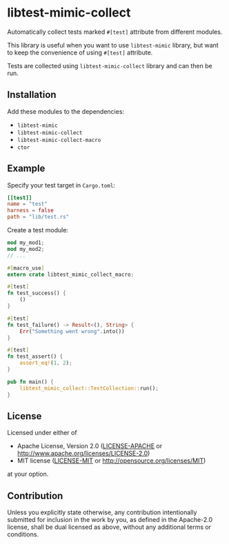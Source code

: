 # libtest-mimic-collect

Automatically collect tests marked `#[test]` attribute from different modules.

This library is useful when you want to use `libtest-mimic` library, but want to
keep the convenience of using `#[test]` attribute.

Tests are collected using `libtest-mimic-collect` library and can then be run. 

## Installation

Add these modules to the dependencies:

* `libtest-mimic`
* `libtest-mimic-collect`
* `libtest-mimic-collect-macro`
* `ctor`

## Example

Specify your test target in `Cargo.toml`:

```toml
[[test]]
name = "test"
harness = false
path = "lib/test.rs"
```

Create a test module:

```rust
mod my_mod1;
mod my_mod2;
// ...

#[macro_use]
extern crate libtest_mimic_collect_macro;

#[test]
fn test_success() {
    ()
}

#[test]
fn test_failure() -> Result<(), String> {
    Err("Something went wrong".into())
}

#[test]
fn test_assert() {
    assert_eq!(1, 2);
}

pub fn main() {
    libtest_mimic_collect::TestCollection::run();
}
```

## License

Licensed under either of

* Apache License, Version 2.0
  ([LICENSE-APACHE](../libtest-mimic-collect/LICENSE-APACHE) or <http://www.apache.org/licenses/LICENSE-2.0>)
* MIT license
  ([LICENSE-MIT](../libtest-mimic-collect/LICENSE-MIT) or <http://opensource.org/licenses/MIT>)

at your option.

## Contribution

Unless you explicitly state otherwise, any contribution intentionally submitted
for inclusion in the work by you, as defined in the Apache-2.0 license, shall be
dual licensed as above, without any additional terms or conditions.
